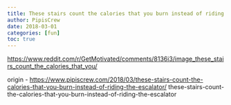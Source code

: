 ```yaml
---
title: These stairs count the calories that you burn instead of riding the escalator
author: PipisCrew
date: 2018-03-01
categories: [fun]
toc: true
---
```


https://www.reddit.com/r/GetMotivated/comments/8136i3/image_these_stairs_count_the_calories_that_you/

origin - https://www.pipiscrew.com/2018/03/these-stairs-count-the-calories-that-you-burn-instead-of-riding-the-escalator/ these-stairs-count-the-calories-that-you-burn-instead-of-riding-the-escalator